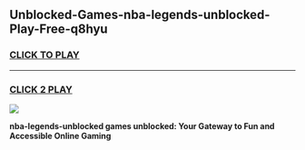 
## Unblocked-Games-nba-legends-unblocked-Play-Free-q8hyu
<h3>
<a href="https://premium76.site?title=nba-legends-unblocked&ref=21A">CLICK TO PLAY</a></h3>
<hr>

<h3>
<a href="https://premium76.site?title=nba-legends-unblocked&ref=21A">CLICK 2 PLAY</a>
  
</h3>

<a href="https://premium76.site?title=nba-legends-unblocked&ref=21A"><img src="https://clearcache.store/games.png"></a>


**nba-legends-unblocked games unblocked: Your Gateway to Fun and Accessible Online Gaming**
